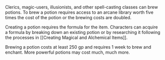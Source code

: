Clerics, magic-users, illusionists, and other spell-casting classes can brew potions. To brew a potion requires access to an arcane library worth five times the cost of the potion or the brewing costs are doubled.

Creating a potion requires the formula for the item. Characters can acquire a formula by breaking down an existing potion or by researching it following the processes in [[Creating Magical and Alchemical Items]].

Brewing a potion costs at least 250 gp and requires 1 week to brew and enchant. More powerful potions may cost much, much more.